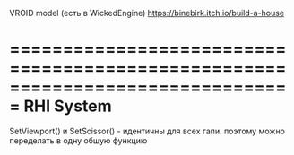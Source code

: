 ﻿VROID model (есть в WickedEngine)
https://binebirk.itch.io/build-a-house

===============================================================================
RHI System
===============================================================================
SetViewport() и SetScissor() - идентичны для всех гапи. поэтому можно переделать в одну общую функцию